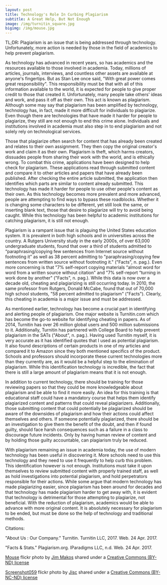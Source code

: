 ```yaml
---
layout: post
title: Technology's Role In Curbing Plagiarism
subtitle: A Great Help, But Not Enough
image: /img/turnitin_square.jpg
bigimg: /img/mouse.jpg
---
```

TL;DR: Plagiarism is an issue that is being addressed through technology. Unfortunately, more action is needed by those in the field of academics to help prevent plagiarism.

As technology has advanced in recent years, so has academics and the resources available to those involved in academia. Today, millions of articles, journals, interviews, and countless other assets are available at anyone's fingertips. But as Stan Lee once said, "With great power comes great responsibility". This responsibility must be that with all of this information available to the world, it is expected for people to give proper credit to those that created it. Unfortunately, many people take others' ideas and work, and pass it off as their own. This act is known as plagiarism. Although some may say that plagiarism has been amplified by technology, technology has, in fact, made it more difficult for individuals to plagiarize. Even though there are technologies that have made it harder for people to plagiarize, they still are not enough to end this crime alone. Individuals and institutions involved in academia must also step in to end plagiarism and not solely rely on technological services.

Those that plagiarize often search for content that has already been created and relates to their own assignment. They then copy the original creator's work and claim it as their own. Plagiarism is theft, which harms creators, dissuades people from sharing their work with the world, and is ethically wrong. To combat this crime, applications have been designed to help check for plagiarism. These applications read through submitted content and compare it to other articles and papers that have already been published. After checking the entire article submitted, the application then identifies which parts are similar to content already submitted. This technology has made it harder for people to use other people's content as their own. As this technology becomes more prevalent and more advanced, people are attempting to find ways to bypass these roadblocks. Whether it is changing some characters to be different, yet still look the same, or inserting blank text, those that desire to plagiarize will try to avoid being caught. While this technology has been helpful to academic institutions for catching plagiarism, it is still not enough.

Plagiarism is a rampant issue that is plaguing the United States education system. It is prevalent in both high schools and in universities across the country. A Rutgers University study in the early 2000s, of over 63,000 undergraduate students, found that over a third of students admitted to “paraphrasing/copying few sentences from Internet source without footnoting it” as well as 38 percent admitting to "paraphrasing/copying few sentences from written source without footnoting it." ("Facts", n. pag.). Even more concerning is that "7% self-report copying materials “almost word for word from a written source without citation" and "7% self-report “turning in work done by another" ("Facts", n. pag.). While this data is now over a decade old, cheating and plagiarizing is still occurring today. In 2010, the same professor from Rutgers, Donald McCabe, found that out of 70,000 high school students, "58 percent admitted to plagiarism" ("Facts"). Clearly, this cheating in academia is a major issue and must be addressed.

As mentioned earlier, technology has become a crucial part in identifying and alerting people of plagiarism. One major website is Turnitin.com which has become the go-to website for identifying cheating in papers. As of 2014, Turnitin has over 26 million global users and 500 million submissions to it. Additionally, Turnitin has partnered with College Board to help prevent plagiarism in the SATs ("About", n. pag.). Having used Turnitin myself, it is very accurate as it has identified quotes that I used as potential plagiarism. It also found descriptions of certain products in one of my articles and compared it to Amazon since they both mentioned specifics of the product.
Schools and professors should incorporate these current technologies more than they currently are, as it would be a helpful step to the elimination of plagiarism. While this identification technology is incredible, the fact that there is still a large amount of plagiarism means that it is not enough.

In addition to current technology, there should be training for those reviewing papers so that they could be more knowledgeable about plagiarism and be able to find it more easily. An idea for this training is that educational staff could have a mandatory course that helps them identify plagiarized content and patterns that could reveal plagiarizers. Additionally, those submitting content that could potentially be plagiarized should be aware of the downsides of plagiarism and how their actions could affect themselves and others. If someone potentially plagiarized, there should be an investigation to give them the benefit of the doubt, and then if found guilty, should face harsh consequences such as a failure in a class to discourage future incidents. Only by having human review of content and by holding those guilty accountable, can plagiarism truly be reduced.

With plagiarism remaining an issue in academia today, the use of modern technology has been useful in discovering it. More schools need to use this technology and they need to use it frequently to help curb this problem.  This identification however is not enough. Institutions must take it upon themselves to review submitted content with properly trained staff, as well as hold investigations into potential plagiarism, and hold perpetrators responsible for their actions. While some argue that modern technology has made plagiarizing easier, since plagiarism has been around for decades and that technology has made plagiarism harder to get away with, it is evident that technology is detrimental for those attempting to plagiarize, not beneficial. With the reduction of plagiarism, academics would be able to advance with more original content. It is absolutely necessary for plagiarism to be ended, but must be done so the help of technology and traditional methods.


Citations:

"About Us : Our Company." Turnitin. Turnitin LLC, 2017. Web. 24 Apr. 2017.

"Facts & Stats." Plagiarism.org. IParadigms LLC, n.d. Web. 24 Apr. 2017.

<a title="Mouse" href="https://flickr.com/photos/jim-makos/28056097556">Mouse</a> flickr photo by <a href="https://flickr.com/people/jim-makos">Jim Makos</a> shared under a <a href="https://creativecommons.org/licenses/by-nd/2.0/">Creative Commons (BY-ND) license</a>

<a title="Screenshot059" href="https://flickr.com/photos/jiscimages/436454662">Screenshot059</a> flickr photo by <a href="https://flickr.com/people/jiscimages">Jisc</a> shared under a <a href="https://creativecommons.org/licenses/by-nc-nd/2.0/">Creative Commons (BY-NC-ND) license</a>
